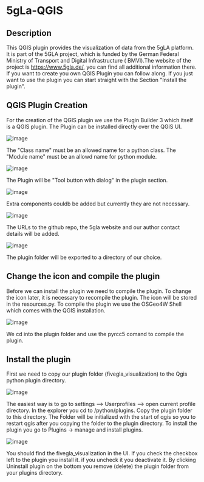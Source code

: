 # 5gLa-QGIS
## Description
This QGIS plugin provides the visualization of data from the 5gLA platform. It is part of the 5GLA project, which is funded by the German Federal Ministry of Transport and Digital Infrastructure ( BMVI).The website of the project is https://www.5gla.de/, you can find all additional information there.
If you want to create you own QGIS Plugin you can follow along. If you just want to use the plugin you can start straight with the Section "Install the plugin".
## QGIS Plugin Creation
For the creation of the QGIS plugin we use the Plugin Builder 3 which itself is a QGIS plugin. The Plugin can be installed directly over the QGIS UI.

![image](https://github.com/vitrum-connect/5gla-qgis/assets/86096399/ae974bdd-67e0-49ac-9afb-45e81a1f7f6b)

The "Class name" must be an allowed name for a python class. The "Module name" must be an allowd name for python module.

![image](https://github.com/vitrum-connect/5gla-qgis/assets/86096399/934743a6-27a9-4777-a00b-1b5481ad2430)

The Plugin will be "Tool button with dialog" in the plugin section.

![image](https://github.com/vitrum-connect/5gla-qgis/assets/86096399/2c970a2a-bb3e-4a2f-8bac-ea576dc4ee85)

Extra components couldb be added but currently they are not necessary.

![image](https://github.com/vitrum-connect/5gla-qgis/assets/86096399/8c00fbb7-e1a3-4c40-a9b1-2edcb1291288)

The URLs to the github repo, the 5gla website and our author contact details will be added.

![image](https://github.com/vitrum-connect/5gla-qgis/assets/86096399/9a0e7c51-b6cc-4ee2-8be9-fae85d54e60d)

The plugin folder will be exported to a directory of our choice.
## Change the icon and compile the plugin
Before we can install the plugin we need to compile the plugin. To change the icon later, it is necessary to recompile the plugin. The icon will be stored in the resources.py. To compile the plugin we use the OSGeo4W Shell which comes with the QGIS installation. 

![image](https://github.com/vitrum-connect/5gla-qgis/assets/86096399/aea35309-6f4c-41af-a786-da7daa674950)

We cd into the plugin folder and use the pyrcc5 comand to compile the plugin.
## Install the plugin
First we need to copy our plugin folder (fivegla_visualization) to the Qgis python plugin directory.

![image](https://github.com/vitrum-connect/5gla-qgis/assets/86096399/651d9cd2-6b21-4075-b91f-8df3f43cb7a0)

The easiest way is to go to settings --> Userprofiles --> open current profile directory. In the explorer you cd to /python/plugins. Copy the plugin folder to this directory.
The Folder will be initialized with the start of qgis so you to restart qgis after you copying the folder to the plugin directory.
To install the plugin you go to Plugins -> manage and install plugins.

![image](https://github.com/vitrum-connect/5gla-qgis/assets/86096399/964f3d10-961a-47d4-8378-2ee64f802d3b)

You should find the fivegla_visualization in the UI. If you check the checkbox left to the plugin you install it. if you uncheck it you deactivate it. By clicking Uninstall plugin on the bottom you remove (delete) the plugin folder from your plugins directory.
